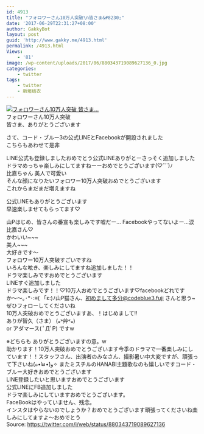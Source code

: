 ```yaml
---
id: 4913
title: "フォロワーさん10万人突破\n皆さま&#8230;"
date: '2017-06-29T22:31:27+08:00'
author: GakkyBot
layout: post
guid: 'http://www.gakky.me/4913.html'
permalink: /4913.html
Views:
    - '81'
image: /wp-content/uploads/2017/06/880343719089627136_0.jpg
categories:
    - twitter
tags:
    - twitter
    - 新垣结衣
---
```


[![フォロワーさん10万人突破
皆さま...](http://www.yui-aragaki.org/wp-content/uploads/2017/06/880343719089627136_0.jpg)](http://www.yui-aragaki.org/wp-content/uploads/2017/06/880343719089627136_0.jpg)  
フォロワーさん10万人突破  
皆さま、ありがとうございます

さて、コード・ブルー3の公式LINEとFacebookが開設されました  
こちらもあわせて是非

LINE公式も登録しましたおめでとう公式LINEありがとーさっそく追加しました  
ドラマめっちゃ楽しみにしてますねーーおめでとうございます(♡´˘`)ﾉ  
比嘉ちゃん 美人で可愛い  
そんな顔になりたいフォロワー10万人突破おめでとうございます  
これからまだまだ増えますね

公式LINEもありがとうございます  
早速楽しませてもらってます♡

山Pはじめ、皆さんの番宣も楽しみです嘘だー… Facebookやってないよー…涙比嘉さん♡  
かわいい~~~  
美人~~~  
大好きです～  
フォロワー10万人突破すごいですね  
いろんな呟き、楽しみにしてますね追加しました！！  
ドラマ楽しみですおめでとうございます  
LINEすぐ追加しました  
ドラマ楽しみです！！♡10万人おめでとうございます♡facebookどれですか〜〜｡･\*･:≡( 「ε:)ﾉ山P猫さん、初めまして多分@codeblue3.fuji さんと思う~ぜひフォローしてくださいね  
10万人突破おめでとうございますあ、！はじめまして‼︎  
ありが智久（さま） (⁎˃艸˂⁎)  
or アダマース( ﾟДﾟP) ですw

※どちらも ありがとうございますの意。w  
助かります！10万人突破おめでとうございます今季のドラマで一番楽しみにしています！！スタッフさん、出演者のみなさん、撮影暑い中大変ですが、頑張って下さいね(๑•̀ㅂ•́)و✧ またミスチルのHANABI主題歌なのも嬉しいですコード・ブルー大好きおめでとうございます  
LINE登録したいと思いますおめでとうございます  
公式LINEにFB追加しました  
ドラマ楽しみにしていますおめでとうございます。  
FaceBookはやっていません、残念。  
インスタはやらないのでしょうか？おめでとうございます頑張ってくださいね楽しみにしてますよ～おめでとう  
Source: <https://twitter.com/i/web/status/880343719089627136>